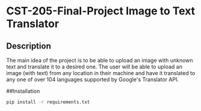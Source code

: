 # CST-205-Final-Project Image to Text Translator
## Description 
The main idea of the project is to be able to upload an image with unknown text and translate it to a desired one. The user will be able to upload an image (with text) from any location in their machine and have it translated to any one of over 104 languages supported by Google's Translator API. 

##Installation
```bash
pip install -r requirements.txt
```


